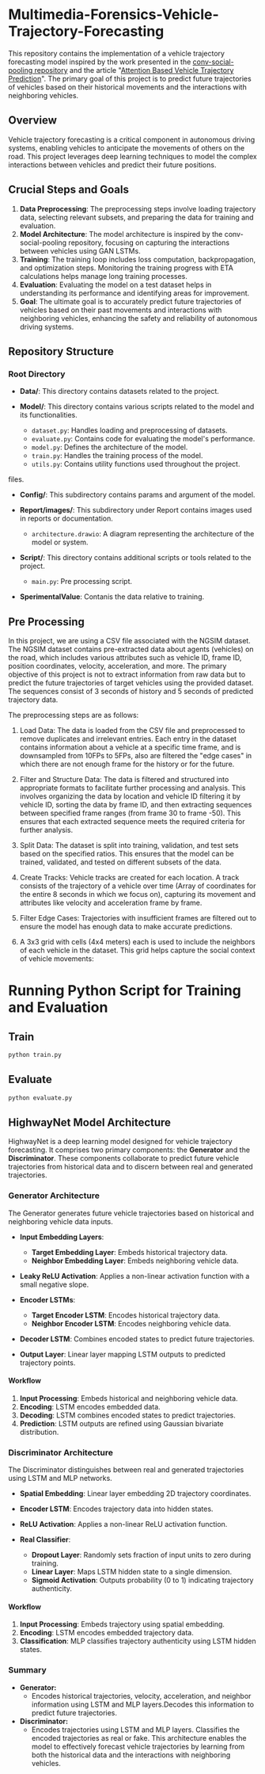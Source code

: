 # Multimedia-Forensics-Vehicle-Trajectory-Forecasting

This repository contains the implementation of a vehicle trajectory forecasting model inspired by the work presented in the [conv-social-pooling repository](https://github.com/nachiket92/conv-social-pooling/blob/master) and the article "[Attention Based Vehicle Trajectory Prediction](https://inria.hal.science/hal-02543967/document)". The primary goal of this project is to predict future trajectories of vehicles based on their historical movements and the interactions with neighboring vehicles.

## Overview

Vehicle trajectory forecasting is a critical component in autonomous driving systems, enabling vehicles to anticipate the movements of others on the road. This project leverages deep learning techniques to model the complex interactions between vehicles and predict their future positions.


## Crucial Steps and Goals
1. **Data Preprocessing**: The preprocessing steps involve loading trajectory data, selecting relevant subsets, and preparing the data for training and evaluation.
2. **Model Architecture**: The model architecture is inspired by the conv-social-pooling repository, focusing on capturing the interactions between vehicles using GAN LSTMs.
3. **Training**: The training loop includes loss computation, backpropagation, and optimization steps. Monitoring the training progress with ETA calculations helps manage long training processes.
4. **Evaluation**: Evaluating the model on a test dataset helps in understanding its performance and identifying areas for improvement.
5. **Goal**: The ultimate goal is to accurately predict future trajectories of vehicles based on their past movements and interactions with neighboring vehicles, enhancing the safety and reliability of autonomous driving systems.


## Repository Structure

### Root Directory
- **Data/**: This directory contains datasets related to the project.

- **Model/**: This directory contains various scripts related to the model and its functionalities.
    - `dataset.py`: Handles loading and preprocessing of datasets.
    - `evaluate.py`: Contains code for evaluating the model's performance.
    - `model.py`: Defines the architecture of the model.
    - `train.py`: Handles the training process of the model.
    - `utils.py`: Contains utility functions used throughout the project.

 files.
  - **Config/**: This subdirectory contains params and argument of the model.

- **Report/images/**: This subdirectory under Report contains images used in reports or documentation.
  - `architecture.drawio`: A diagram representing the architecture of the model or system.

- **Script/**: This directory contains additional scripts or tools related to the project.
    - `main.py`: Pre processing script.


- **SperimentalValue**: Contanis the data relative to training.


## Pre Processing

In this project, we are using a CSV file associated with the NGSIM dataset. The NGSIM dataset contains pre-extracted data about agents (vehicles) on the road, which includes various attributes such as vehicle ID, frame ID, position coordinates, velocity, acceleration, and more. The primary objective of this project is not to extract information from raw data but to predict the future trajectories of target vehicles using the provided dataset. The sequences consist of 3 seconds of history and 5 seconds of predicted trajectory data.

The preprocessing steps are as follows:

1. Load Data: The data is loaded from the CSV file and preprocessed to remove duplicates and irrelevant entries. Each entry in the dataset contains information about a vehicle at a specific time frame, and is downsampled from 10FPs to 5FPs, also are filtered the "edge cases" in which there are not enough frame for the history or for the future.

2. Filter and Structure Data: The data is filtered and structured into appropriate formats to facilitate further processing and analysis. This involves organizing the data by location and vehicle ID filtering it by vehicle ID, sorting the data by frame ID, and then extracting sequences between specified frame ranges (from frame 30 to frame -50). This ensures that each extracted sequence meets the required criteria for further analysis.

3. Split Data: The dataset is split into training, validation, and test sets based on the specified ratios. This ensures that the model can be trained, validated, and tested on different subsets of the data.

4. Create Tracks: Vehicle tracks are created for each location. A track consists of the trajectory of a vehicle over time (Array of coordinates for the entire 8 seconds in which we focus on), capturing its movement and attributes like velocity and acceleration frame by frame.

5. Filter Edge Cases: Trajectories with insufficient frames are filtered out to ensure the model has enough data to make accurate predictions.

6. A 3x3 grid with cells (4x4 meters) each is used to include the neighbors of each vehicle in the dataset. This grid helps capture the social context of vehicle movements:

<!-- ## Extraction From Video Sequence
For completeness, we have also considered a model based on YOLO for extracting information from video sequences. YOLO is a state-of-the-art, real-time object detection system that can identify and locate multiple objects in video frames with high accuracy. -->

# Running Python Script for Training and Evaluation


## Train
```bash
python train.py
```

## Evaluate
```bash
python evaluate.py
```


## HighwayNet Model Architecture

HighwayNet is a deep learning model designed for vehicle trajectory forecasting. It comprises two primary components: the **Generator** and the **Discriminator**. These components collaborate to predict future vehicle trajectories from historical data and to discern between real and generated trajectories.

### Generator Architecture

The Generator generates future vehicle trajectories based on historical and neighboring vehicle data inputs.

- **Input Embedding Layers**: 
  - **Target Embedding Layer**: Embeds historical trajectory data.
  - **Neighbor Embedding Layer**: Embeds neighboring vehicle data.

- **Leaky ReLU Activation**: Applies a non-linear activation function with a small negative slope.

- **Encoder LSTMs**: 
  - **Target Encoder LSTM**: Encodes historical trajectory data.
  - **Neighbor Encoder LSTM**: Encodes neighboring vehicle data.

- **Decoder LSTM**: Combines encoded states to predict future trajectories.

- **Output Layer**: Linear layer mapping LSTM outputs to predicted trajectory points.

#### Workflow

1. **Input Processing**: Embeds historical and neighboring vehicle data.
2. **Encoding**: LSTM encodes embedded data.
3. **Decoding**: LSTM combines encoded states to predict trajectories.
4. **Prediction**: LSTM outputs are refined using Gaussian bivariate distribution.

### Discriminator Architecture

The Discriminator distinguishes between real and generated trajectories using LSTM and MLP networks.

- **Spatial Embedding**: Linear layer embedding 2D trajectory coordinates.

- **Encoder LSTM**: Encodes trajectory data into hidden states.

- **ReLU Activation**: Applies a non-linear ReLU activation function.

- **Real Classifier**: 
  - **Dropout Layer**: Randomly sets fraction of input units to zero during training.
  - **Linear Layer**: Maps LSTM hidden state to a single dimension.
  - **Sigmoid Activation**: Outputs probability (0 to 1) indicating trajectory authenticity.

#### Workflow

1. **Input Processing**: Embeds trajectory using spatial embedding.
2. **Encoding**: LSTM encodes embedded trajectory data.
3. **Classification**: MLP classifies trajectory authenticity using LSTM hidden states.

### Summary

- **Generator:**
    - Encodes historical trajectories, velocity, acceleration, and neighbor information using LSTM and MLP layers.Decodes this information to predict future trajectories.
- **Discriminator:**
  - Encodes trajectories using LSTM and MLP layers.
    Classifies the encoded trajectories as real or fake.
    This architecture enables the model to effectively forecast vehicle trajectories by learning from both the historical data and the interactions with neighboring vehicles.

